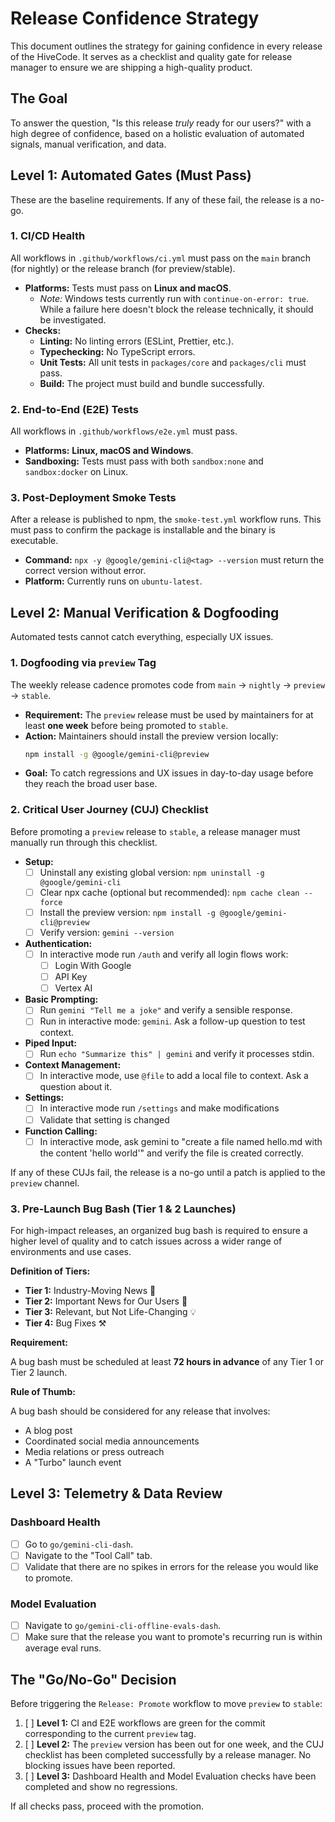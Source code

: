 # Release Confidence Strategy

This document outlines the strategy for gaining confidence in every release of
the HiveCode. It serves as a checklist and quality gate for release manager to
ensure we are shipping a high-quality product.

## The Goal

To answer the question, "Is this release _truly_ ready for our users?" with a
high degree of confidence, based on a holistic evaluation of automated signals,
manual verification, and data.

## Level 1: Automated Gates (Must Pass)

These are the baseline requirements. If any of these fail, the release is a
no-go.

### 1. CI/CD Health

All workflows in `.github/workflows/ci.yml` must pass on the `main` branch (for
nightly) or the release branch (for preview/stable).

- **Platforms:** Tests must pass on **Linux and macOS**.
  - _Note:_ Windows tests currently run with `continue-on-error: true`. While a
    failure here doesn't block the release technically, it should be
    investigated.
- **Checks:**
  - **Linting:** No linting errors (ESLint, Prettier, etc.).
  - **Typechecking:** No TypeScript errors.
  - **Unit Tests:** All unit tests in `packages/core` and `packages/cli` must
    pass.
  - **Build:** The project must build and bundle successfully.

### 2. End-to-End (E2E) Tests

All workflows in `.github/workflows/e2e.yml` must pass.

- **Platforms:** **Linux, macOS and Windows**.
- **Sandboxing:** Tests must pass with both `sandbox:none` and `sandbox:docker`
  on Linux.

### 3. Post-Deployment Smoke Tests

After a release is published to npm, the `smoke-test.yml` workflow runs. This
must pass to confirm the package is installable and the binary is executable.

- **Command:** `npx -y @google/gemini-cli@<tag> --version` must return the
  correct version without error.
- **Platform:** Currently runs on `ubuntu-latest`.

## Level 2: Manual Verification & Dogfooding

Automated tests cannot catch everything, especially UX issues.

### 1. Dogfooding via `preview` Tag

The weekly release cadence promotes code from `main` -> `nightly` -> `preview`
-> `stable`.

- **Requirement:** The `preview` release must be used by maintainers for at
  least **one week** before being promoted to `stable`.
- **Action:** Maintainers should install the preview version locally:
  ```bash
  npm install -g @google/gemini-cli@preview
  ```
- **Goal:** To catch regressions and UX issues in day-to-day usage before they
  reach the broad user base.

### 2. Critical User Journey (CUJ) Checklist

Before promoting a `preview` release to `stable`, a release manager must
manually run through this checklist.

- **Setup:**
  - [ ] Uninstall any existing global version:
        `npm uninstall -g @google/gemini-cli`
  - [ ] Clear npx cache (optional but recommended): `npm cache clean --force`
  - [ ] Install the preview version: `npm install -g @google/gemini-cli@preview`
  - [ ] Verify version: `gemini --version`

- **Authentication:**
  - [ ] In interactive mode run `/auth` and verify all login flows work:
    - [ ] Login With Google
    - [ ] API Key
    - [ ] Vertex AI

- **Basic Prompting:**
  - [ ] Run `gemini "Tell me a joke"` and verify a sensible response.
  - [ ] Run in interactive mode: `gemini`. Ask a follow-up question to test
        context.

- **Piped Input:**
  - [ ] Run `echo "Summarize this" | gemini` and verify it processes stdin.

- **Context Management:**
  - [ ] In interactive mode, use `@file` to add a local file to context. Ask a
        question about it.

- **Settings:**
  - [ ] In interactive mode run `/settings` and make modifications
  - [ ] Validate that setting is changed

- **Function Calling:**
  - [ ] In interactive mode, ask gemini to "create a file named hello.md with
        the content 'hello world'" and verify the file is created correctly.

If any of these CUJs fail, the release is a no-go until a patch is applied to
the `preview` channel.

### 3. Pre-Launch Bug Bash (Tier 1 & 2 Launches)

For high-impact releases, an organized bug bash is required to ensure a higher
level of quality and to catch issues across a wider range of environments and
use cases.

**Definition of Tiers:**

- **Tier 1:** Industry-Moving News 🚀
- **Tier 2:** Important News for Our Users 📣
- **Tier 3:** Relevant, but Not Life-Changing 💡
- **Tier 4:** Bug Fixes ⚒️

**Requirement:**

A bug bash must be scheduled at least **72 hours in advance** of any Tier 1 or
Tier 2 launch.

**Rule of Thumb:**

A bug bash should be considered for any release that involves:

- A blog post
- Coordinated social media announcements
- Media relations or press outreach
- A "Turbo" launch event

## Level 3: Telemetry & Data Review

### Dashboard Health

- [ ] Go to `go/gemini-cli-dash`.
- [ ] Navigate to the "Tool Call" tab.
- [ ] Validate that there are no spikes in errors for the release you would like
      to promote.

### Model Evaluation

- [ ] Navigate to `go/gemini-cli-offline-evals-dash`.
- [ ] Make sure that the release you want to promote's recurring run is within
      average eval runs.

## The "Go/No-Go" Decision

Before triggering the `Release: Promote` workflow to move `preview` to `stable`:

1.  [ ] **Level 1:** CI and E2E workflows are green for the commit corresponding
        to the current `preview` tag.
2.  [ ] **Level 2:** The `preview` version has been out for one week, and the
        CUJ checklist has been completed successfully by a release manager. No
        blocking issues have been reported.
3.  [ ] **Level 3:** Dashboard Health and Model Evaluation checks have been
        completed and show no regressions.

If all checks pass, proceed with the promotion.
